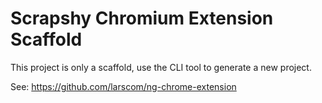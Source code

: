 # Scrapshy Chromium Extension Scaffold

This project is only a scaffold, use the CLI tool to generate a new project.

See: https://github.com/larscom/ng-chrome-extension
